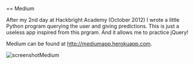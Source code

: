 == Medium

After my 2nd day at Hackbright Academy (October 2012) I wrote a little Python program querying the user and giving predictions.
This is just a useless app inspired from this prgram. And it allows me to practice jQuery!

Medium can be found at <http://mediumapp.herokuapp.com>.

![screenshotMedium](https://raw.github.com/Eleonore9/Medium/master/static/img/Medium_.jpg)

